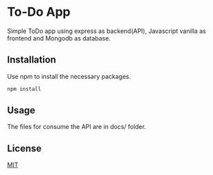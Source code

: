 # To-Do App

Simple ToDo app using express as backend(API), Javascript vanilla as frontend and Mongodb as database.

## Installation

Use npm to install the necessary packages.

```bash
npm install
```

## Usage

The files for consume the API are in docs/ folder.

## License
[MIT](https://choosealicense.com/licenses/mit/)
